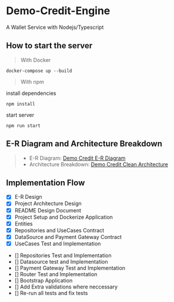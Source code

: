 # Demo-Credit-Engine
A Wallet Service with Nodejs/Typescript

## How to start the server
> With Docker
```
docker-compose up --build
```
> With npm

install dependencies
```
npm install
```

start server
```
npm run start
```

## E-R Diagram and Architecture Breakdown
> + E-R Diagram: <a href="https://dbdesigner.page.link/UnxmTBYJ214L1ruN6"> Demo Credit E-R Diagram</a>
> + Architecture Breakdown: <a href="https://viewer.diagrams.net/?tags=%7B%7D&highlight=0000ff&edit=_blank&layers=1&nav=1&title=arch#R7Vxfc5s4EP80nkkf3OGvwI%2BJk6adS2fS5jq9e7qRQca6YOQTcmzfp68EAgNyHDJ1QCTxi81qkcTu%2Fna1K5mRPV1urylcLb6SEMUjywi3I%2FtyZFmmDQz%2BJSi7nOIbbk6IKA4l055wh%2F9Hkijvi9Y4RGmNkRESM7yqEwOSJChgNRqklGzqbHMS10ddwQgphLsAxir1Jw7ZQlJNw9g3fEY4WsihfVc2zGBwH1GyTuR4I8ueZ5%2B8eQmLviR%2FuoAh2VRI9tXInlJCWP5ruZ2iWMi2EFt%2B36dHWst5U5SwNjfMfvyz%2FbFdzf6wzOvtBVuPzctvY9uSk2O7QiAo5PKRl4SyBYlIAuOrPfUie2gkujX41Z7nhpAVJ5qc%2BC9ibCeVDdeMcNKCLWPZymdMd3%2BJ%2Bz%2B6xeXfsrvs4nJbu9rJK%2FWRpRRSsqYBOvKchWVBGiF2TB45n5BBZQAp0GtElojPhzNQFEOGH%2Bo2BKUpRiXfXh38h9TIc7Rjv2unymfppR3nXTtVPkcr7ch%2BH2C8liN9J2uGKKednd9%2B4V9XSbgiOGHpB0WPdS1tFpihuxXMpLThYbCukTmO4ymJCc3uFUHACgJOTxkl96jSEoIZcMExXTwgytD2qPRkq%2BvJsCLDrlmEmc0%2BiJWhZ1GJX0W8Pj0c3LcBB6slHCZawcEG79qp8nlaacdSnNWPNHNVU8LlQuJYXAzOR5VrfOmjLEf1USbo0kcVE3jtKLBbosDUa73r%2Bu%2FqqalHrwWvO3lXT009hlbqAb07N6%2Bqn7Hx0fDtJ5SUXd0iirkIEO1Oc6ZWmrOV8P8T8pjPhr4AAIZ2C4A3Uu9y2gJBr6TdeSMlldbqcfVSj%2BKn%2FqQwSWHAMEmG7qwmE%2B2cVd8VFQc4z8HDiYO51xYkQCuQeApIbkiEBTx4Tj%2BFKTopNkKI%2FPlBbIDAR7P5abBh%2BnVslLt%2BVWwYnWKj73qWZ%2Fo1bHw07I4Xu5Nh4mOi4OM7inCal%2BaHCxHb0A0ioO%2B1rmPVwodICE2vW4wUid7TINGrXF%2FMu7nUmg8cJc1tq%2F5R4vZdNfGdeiDpGCDWMAECes8ULXsQajv5Rld26zmlcFdhyDfSKz3fCsIe975Tx73jNg4rNfgn4Cg%2F%2F5HPYG9A5aP8htO1FKf7E7NFSOFm0E7Xm%2BjmdB2vZ%2FSafs3p9rI0aV2s1svzmmq1ekoRZBwZRlm2Hi5YHKAbWNy%2BQ53t9o6V1gVTXy%2BsqBXTEiv10ulwAdMM1RoApu%2B6KXAVxHRdHCp2DgaHGFdBzHUWUSpw4etM42KXg0akw1%2FCQQPINLRLir2%2Bk%2BKujjaDligpTtL2nEZZDUspyimPpVFO8Wecw%2FwvlEYBBcISqN%2FRiqSYEWmhA4NpMyX1VZR2e%2BLaVLeabuFuiTILuOarjE1mXGecmDIY3J%2F2nHvoIj90Dkndt2Y2ONGurGfXpQ5MVeqO06lvNBUxvk7f6A%2FLNyphVE%2Fn6CuYrScCg%2FaRE6%2BFj%2Bx2E6yXM6u%2Fgbq2u7qaoA6AoyDSBHTqnnNZqRo03lzjabzZdpd4K8yyIupLyCCn3GWmL3K3s6%2FiEe6%2B3QxxQdJcBh5ckEw6dXF9%2F0sY1HbCRLXDfWJVcupih9HSaWpWSgd9H2KynWctJntTmx6bmM1c5KlNTN%2B3jvG%2FUKxTHfAn8Y6KV7E5A7Q7h%2BipOfjIAjEf9mLGf0Qse%2FCcMCeZdewlDv5bk6JhnGZ4PecMprfa5rfJ9qKjW4pSLjwoU4UbuBNllbxzPvu8%2F%2FqYnFyZx6MKN5%2Bt8G4OZZuWW9f4wf%2B5uwc0Xh5ZPb3K1RTu5VR%2BSZYQ967sjipsTWXbbv%2FKVlOHirIPKDbIZSOUSqPZGZ8XH9govj5kkjIy7c%2FhEse7nPUzih8QwwGstFesw5LWIRvyQUVLQugSxpW2B0gx5N8xjiBbU%2FFmpaN8AVwdYOFxggf4ccrtAyeR2k7oagETeaOV07iS2RjycZOcHHBDEIuEsg1z8xO2IRqN4oGyFpYdbeT9FyMlKG%2Fles9e8FQZZkNoWJ9Y2dd4g2b3mHcn%2BswtdSwtRx0zRAGhmScdswUO7hOUyoFwghkunrTJW5H9Ub6KGVT5mvA%2BnZ%2FIkiwAlwLIySxd5dPq12t0k5A1vcahjOyg13ixRYGvrsGOO43H8P5y5oKWhLdPKQpx9jfTGEERZc5pIFQcCNehmtMpzKjF0jKGMxRflK9XK%2BxGugUxtsxtsmMoJzAhx68XpWzVgOwTpfT8cv%2FKt3zNv3%2Bvnn31Cw%3D%3D"> Demo Credit Clean Architecture</a>

## Implementation Flow
- [x] E-R Design
- [x] Project Architecture Design
- [x] README Design Document
- [x] Project Setup and Dockerize Application
- [x] Entities
- [x] Repositories and UseCases Contract
- [x] DataSource and Payment Gateway Contract
- [x] UseCases Test and Implementation
- [] Repositories Test and Implementation
- [] Datasource test and Implementation
- [] Payment Gateway Test and Implementation
- [] Router Test and Implementation
- [] Bootstrap Application
- [] Add Extra validations where neccessary
- [] Re-run all tests and fix tests



